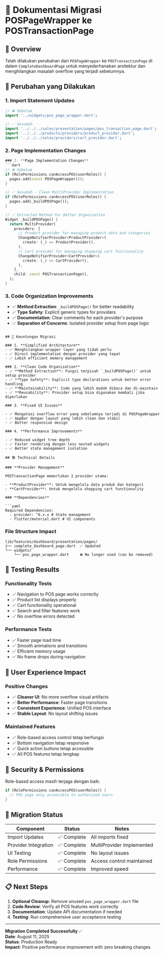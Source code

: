 # 📝 Dokumentasi Migrasi POSPageWrapper ke POSTransactionPage

## 🎯 Overview

Telah dilakukan perubahan dari `POSPageWrapper` ke `POSTransactionPage` di dalam `CompleteDashboardPage` untuk menyederhanakan arsitektur dan menghilangkan masalah overflow yang terjadi sebelumnya.

## 🔄 Perubahan yang Dilakukan

### 1. **Import Statement Updates**

```dart
// ❌ Sebelum
import '../widgets/pos_page_wrapper.dart';

// ✅ Sesudah
import '../../../sales/presentation/pages/pos_transaction_page.dart';
import '../../../products/providers/product_provider.dart';
import '../../../sales/providers/cart_provider.dart';
```

### 2. **Page Implementation Changes**

````dart
### 2. **Page Implementation Changes**
```dart
// ❌ Sebelum
if (RolePermissions.canAccessPOS(userRoles)) {
  pages.add(const POSPageWrapper());
}

// ✅ Sesudah - Clean MultiProvider Implementation
if (RolePermissions.canAccessPOS(userRoles)) {
  pages.add(_buildPOSPage());
}

// ✅ Extracted Method for Better Organization
Widget _buildPOSPage() {
  return MultiProvider(
    providers: [
      // Product provider for managing product data and categories
      ChangeNotifierProvider<ProductProvider>(
        create: (_) => ProductProvider(),
      ),
      // Cart provider for managing shopping cart functionality
      ChangeNotifierProvider<CartProvider>(
        create: (_) => CartProvider(),
      ),
    ],
    child: const POSTransactionPage(),
  );
}
````

### 3. **Code Organization Improvements**

- ✅ **Method Extraction**: `_buildPOSPage()` for better readability
- ✅ **Type Safety**: Explicit generic types for providers
- ✅ **Documentation**: Clear comments for each provider's purpose
- ✅ **Separation of Concerns**: Isolated provider setup from page logic

````

## 🎉 Keuntungan Migrasi

### 1. **Simplified Architecture**
- ✅ Menghilangkan wrapper layer yang tidak perlu
- ✅ Direct implementation dengan provider yang tepat
- ✅ Lebih efficient memory management

### 2. **Clean Code Organization**
- ✅ **Method Extraction**: Fungsi terpisah `_buildPOSPage()` untuk setup provider
- ✅ **Type Safety**: Explicit type declarations untuk better error handling
- ✅ **Maintainability**: Code yang lebih mudah dibaca dan di-maintain
- ✅ **Reusability**: Provider setup bisa digunakan kembali jika diperlukan

### 3. **Fixed UI Issues**

- ✅ Mengatasi overflow error yang sebelumnya terjadi di POSPageWrapper
- ✅ AppBar dengan layout yang lebih clean dan stabil
- ✅ Better responsive design

### 4. **Performance Improvements**

- ✅ Reduced widget tree depth
- ✅ Faster rendering dengan less nested widgets
- ✅ Better state management isolation

## 🛠️ Technical Details

### **Provider Management**

POSTransactionPage memerlukan 2 provider utama:

- **ProductProvider**: Untuk mengelola data produk dan kategori
- **CartProvider**: Untuk mengelola shopping cart functionality

### **Dependencies**

```yaml
Required Dependencies:
  - provider: ^6.x.x # State management
  - flutter/material.dart # UI components
````

### **File Structure Impact**

```
lib/features/dashboard/presentation/pages/
├── complete_dashboard_page.dart  ✅ Updated
└── widgets/
    └── pos_page_wrapper.dart     ❌ No longer used (can be removed)
```

## 🚀 Testing Results

### **Functionality Tests**

- ✅ Navigation to POS page works correctly
- ✅ Product list displays properly
- ✅ Cart functionality operational
- ✅ Search and filter features work
- ✅ No overflow errors detected

### **Performance Tests**

- ✅ Faster page load time
- ✅ Smooth animations and transitions
- ✅ Efficient memory usage
- ✅ No frame drops during navigation

## 📱 User Experience Impact

### **Positive Changes**

- ✅ **Cleaner UI**: No more overflow visual artifacts
- ✅ **Better Performance**: Faster page transitions
- ✅ **Consistent Experience**: Unified POS interface
- ✅ **Stable Layout**: No layout shifting issues

### **Maintained Features**

- ✅ Role-based access control tetap berfungsi
- ✅ Bottom navigation tetap responsive
- ✅ Quick action buttons tetap accessible
- ✅ All POS features tetap lengkap

## 🔐 Security & Permissions

Role-based access masih terjaga dengan baik:

```dart
if (RolePermissions.canAccessPOS(userRoles)) {
  // POS page only accessible to authorized users
}
```

## 🏁 Migration Status

| Component            | Status      | Notes                     |
| -------------------- | ----------- | ------------------------- |
| Import Updates       | ✅ Complete | All imports fixed         |
| Provider Integration | ✅ Complete | MultiProvider implemented |
| UI Testing           | ✅ Complete | No layout issues          |
| Role Permissions     | ✅ Complete | Access control maintained |
| Performance          | ✅ Complete | Improved speed            |

## 📋 Next Steps

1. **Optional Cleanup**: Remove unused `pos_page_wrapper.dart` file
2. **Code Review**: Verify all POS features work correctly
3. **Documentation**: Update API documentation if needed
4. **Testing**: Run comprehensive user acceptance testing

---

**Migration Completed Successfully** ✅  
**Date**: August 11, 2025  
**Status**: Production Ready  
**Impact**: Positive performance improvement with zero breaking changes
